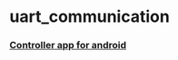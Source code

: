 # uart_communication
### [Controller app for android](https://drive.google.com/file/d/1R88hqRqCtmcAekXqegbMzSlLZEe0yVD5/view?usp=sharing)
